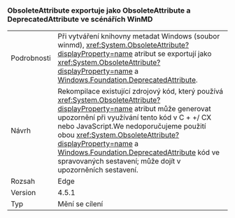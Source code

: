 ### <a name="obsoleteattribute-exports-as-both-obsoleteattribute-and-deprecatedattribute-in-winmd-scenarios"></a>ObsoleteAttribute exportuje jako ObsoleteAttribute a DeprecatedAttribute ve scénářích WinMD

|   |   |
|---|---|
|Podrobnosti|Při vytváření knihovny metadat Windows (soubor winmd), <xref:System.ObsoleteAttribute?displayProperty=name> atribut se exportují jako <xref:System.ObsoleteAttribute?displayProperty=name> a [Windows.Foundation.DeprecatedAttribute](https://docs.microsoft.com/uwp/api/windows.foundation.metadata.deprecatedattribute).|
|Návrh|Rekompilace existující zdrojový kód, který používá <xref:System.ObsoleteAttribute?displayProperty=name> atribut může generovat upozornění při využívání tento kód v C + +/ CX nebo JavaScript.We nedoporučujeme použití obou <xref:System.ObsoleteAttribute?displayProperty=name> a [ Windows.Foundation.DeprecatedAttribute](https://docs.microsoft.com/uwp/api/windows.foundation.metadata.deprecatedattribute) kód ve spravovaných sestavení; může dojít v upozorněních sestavení.|
|Rozsah|Edge|
|Version|4.5.1|
|Typ|Mění se cílení|

